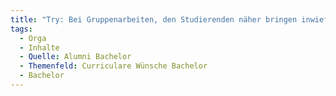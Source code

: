 ```yaml
---
title: "Try: Bei Gruppenarbeiten, den Studierenden näher bringen inwiefern welche Aufgabe als Gruppe gelöst werden kann. Methoden zur Teamarbeit zeigen? (So etwas nicht als Vorlesung besprechen sondern immer mal wieder von den Profs ansprechen wie man was wie lösen kann mit Beispielen)"
tags:
  - Orga
  - Inhalte
  - Quelle: Alumni Bachelor
  - Themenfeld: Curriculare Wünsche Bachelor
  - Bachelor
---
```

